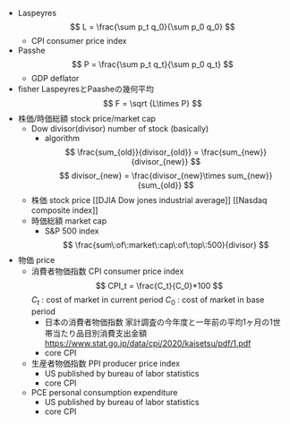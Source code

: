 - Laspeyres
	$$
	L = \frac{\sum p_t q_0}{\sum p_0 q_0}
	$$
	- CPI consumer price index
- Passhe
	$$
	P = \frac{\sum p_t q_t}{\sum p_0 q_t}
	$$
	- GDP deflator
- fisher
	LaspeyresとPaasheの幾何平均
	$$
	F = \sqrt {L\times P}
	$$
- 株価/時価総額 stock price/market cap
    - Dow divisor(divisor)
        number of stock (basically)
        - algorithm
            $$
                \frac{sum_{old}}{divisor_{old}} = \frac{sum_{new}}{divisor_{new}}
            $$
            $$
                divisor_{new} = \frac{divisor_{new}\times sum_{new}}{sum_{old}}
            $$
    - 株価 stock price
	    [[DJIA Dow jones industrial average]]
        [[Nasdaq composite index]]
    - 時価総額 market cap
        - S&P 500 index
            $$
            \frac{sum\:of\:market\:cap\:of\:top\:500}{divisor}
            $$
- 物価 price
    - 消費者物価指数 CPI consumer price index
        $$
        CPI_t = \frac{C_t}{C_0}*100
        $$
        $C_t$  : cost of market in current period
        $C_0$  : cost of market in base period
        - 日本の消費者物価指数
            家計調査の今年度と一年前の平均1ヶ月の1世帯当たり品目別消費支出金額
            https://www.stat.go.jp/data/cpi/2020/kaisetsu/pdf/1.pdf
        - core CPI
    - 生産者物価指数 PPI producer price index
        - US
            published by bureau of labor statistics 
        - core CPI
    - PCE personal consumption expenditure
        - US
            published by bureau of labor statistics 
        - core CPI
